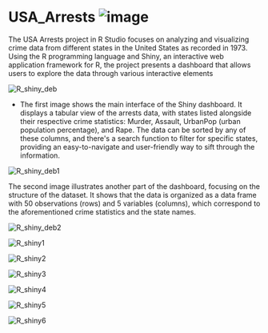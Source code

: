 # USA_Arrests ![image](https://github.com/maevaportfolio/USA_Arrests/assets/108234726/3ad95bb0-f7f2-4f5e-b85b-842827103df2)


The USA Arrests project in R Studio focuses on analyzing and visualizing crime data from different states in the United States as recorded in 1973. Using the R programming language and Shiny, an interactive web application framework for R, the project presents a dashboard that allows users to explore the data through various interactive elements

![R_shiny_deb](https://user-images.githubusercontent.com/108234726/215326861-add8b1e8-9200-4de7-bab3-81641c2ba419.png)

- The first image shows the main interface of the Shiny dashboard. It displays a tabular view of the arrests data, with states listed alongside their respective crime statistics: Murder, Assault, UrbanPop (urban population percentage), and Rape. The data can be sorted by any of these columns, and there's a search function to filter for specific states, providing an easy-to-navigate and user-friendly way to sift through the information.

![R_shiny_deb1](https://user-images.githubusercontent.com/108234726/215326865-1b970904-ec2f-4c70-86d9-b2e1e3f232a0.png)

The second image illustrates another part of the dashboard, focusing on the structure of the dataset. It shows that the data is organized as a data frame with 50 observations (rows) and 5 variables (columns), which correspond to the aforementioned crime statistics and the state names.


![R_shiny_deb2](https://user-images.githubusercontent.com/108234726/215326869-ee721ae1-81fa-4bbd-88ed-3aff138bcc4d.png)


![R_shiny1](https://user-images.githubusercontent.com/108234726/215326873-2efc87cf-6214-48d2-a1d9-45d2c2787856.png)

![R_shiny2](https://user-images.githubusercontent.com/108234726/215326876-fe7647a4-5c78-4e4d-b5d7-67ee57e9c4f5.png)

![R_shiny3](https://user-images.githubusercontent.com/108234726/215326879-cb04db3c-e246-4923-855d-61575709266a.png)

![R_shiny4](https://user-images.githubusercontent.com/108234726/215326882-364c7224-1b4f-4ae8-83a2-9a607343f2ed.png)

![R_shiny5](https://user-images.githubusercontent.com/108234726/215326888-95cf9a38-895e-43d5-9a87-49d8275945e7.png)

![R_shiny6](https://user-images.githubusercontent.com/108234726/215326897-e0c53128-09df-48ea-b643-4be6db0e4f53.png)
